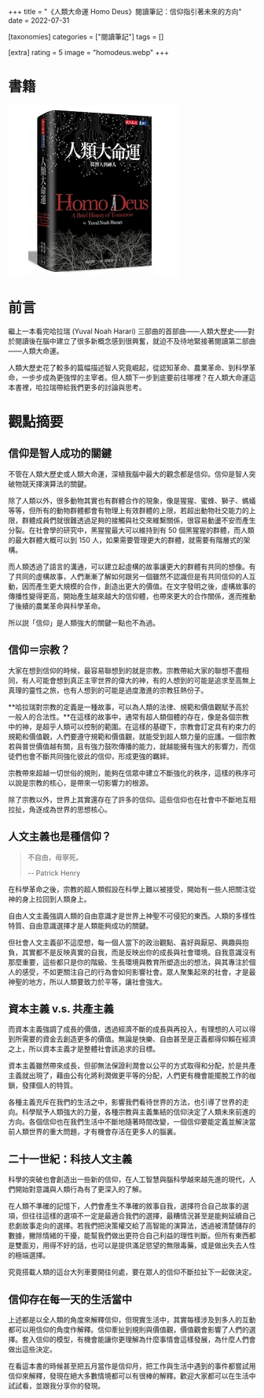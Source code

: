 +++
title = "《人類大命運 Homo Deus》閱讀筆記：信仰指引著未來的方向"
date = 2022-07-31

[taxonomies]
categories = ["閱讀筆記"]
tags = []

[extra]
rating = 5
image = "homodeus.webp"
+++

# 書籍
[![](homodeus.webp)](https://www.goodreads.com/book/show/31138556-homo-deus)

# 前言
繼上一本看完哈拉瑞 (Yuval Noah Harari) 三部曲的首部曲——人類大歷史——對於閱讀後在腦中建立了很多新概念感到很興奮，就迫不及待地緊接著閱讀第二部曲——人類大命運。

人類大歷史花了較多的篇幅描述智人究竟崛起，從認知革命、農業革命、到科學革命，一步步成為更強悍的主宰者。但人類下一步到底要前往哪裡？在人類大命運這本書裡，哈拉瑞帶給我們更多的討論與思考。

# 觀點摘要
## 信仰是智人成功的關鍵
不管在人類大歷史或人類大命運，深植我腦中最大的觀念都是信仰。信仰是智人突破物競天擇演算法的關鍵。

除了人類以外，很多動物其實也有群體合作的現象，像是猩猩、蜜蜂、獅子、螞蟻等等，但所有的動物群體都會有物理上有效群體的上限，若超出動物社交能力的上限，群體成員們就很難透過足夠的接觸與社交來維繫關係，很容易動盪不安而產生分裂。在社會學的研究中，黑猩猩最大可以維持到有 50 個黑猩猩的群體，而人類的最大群體大概可以到 150 人，如果需要管理更大的群體，就需要有階層式的架構。

而人類透過了語言的溝通，可以建立起虛構的故事讓更大的群體有共同的想像。有了共同的虛構故事，人們漸漸了解如何跟另一個雖然不認識但是有共同信仰的人互動，因而產生更大規模的合作，創造出更大的價值。在文字發明之後，虛構故事的傳播性變得更高，開始產生越來越大的信仰體，也帶來更大的合作關係，進而推動了後續的農業革命與科學革命。

所以説「信仰」是人類強大的關鍵一點也不為過。

## 信仰＝宗教？
大家在想到信仰的時候，最容易聯想到的就是宗教。宗教帶給大家的聯想不盡相同，有人可能會想到真正主宰世界的偉大的神，有的人想到的可能是追求至高無上真理的靈性之旅，也有人想到的可能是過度激進的宗教狂熱份子。

**哈拉瑞對宗教的定義是一種故事，可以為人類的法律、規範和價值觀賦予高於一般人的合法性。**在這樣的故事中，通常有超人類個體的存在，像是各個宗教中的神，是超乎人類可以控制的範圍。在這樣的基礎下，宗教會訂定具有約束力的規範和價值觀，人們要遵守規範和價值觀，就能受到超人類力量的庇護。一個宗教若與普世價值越有關，且有強力鼓吹傳播的能力，就越能擁有強大的影響力，而信徒們也會不斷共同強化彼此的信仰，形成更強的羈絆。

宗教帶來超越一切世俗的規則，能夠在信眾中建立不斷強化的秩序，這樣的秩序可以說是宗教的核心，是帶來一切影響力的根源。

除了宗教以外，世界上其實還存在了許多的信仰。這些信仰也在社會中不斷地互相拉扯，角逐成為世界的思想核心。

## 人文主義也是種信仰？

> 不自由，毋寧死。
>
> -- Patrick Henry

在科學革命之後，宗教的超人類假設在科學上難以被接受，開始有一些人把關注從神的身上拉回到人類身上。

自由人文主義強調人類的自由意識才是世界上神聖不可侵犯的東西。人類的多樣性特質、自由意識選擇才是人類能夠成功的關鍵。

但社會人文主義卻不這麼想，每一個人當下的政治觀點、喜好與厭惡、興趣與抱負，其實都不是反映真實的自我，而是反映出你的成長與社會環境。自我意識沒有那麼重要，這些都只是你的階級、生長環境與教育所塑造出的想法，與其專注於個人的感受，不如更關注自己的行為會如何影響社會。眾人聚集起來的社會，才是最神聖的地方，所以人類要致力於平等，讓社會強大。

## 資本主義 v.s. 共產主義
而資本主義強調了成長的價值，透過經濟不斷的成長與再投入，有理想的人可以得到所需要的資金去創造更多的價值。無論是快樂、自由甚至是正義都得仰賴在經濟之上，所以資本主義才是整體社會該追求的目標。

資本主義雖然帶來成長，但卻無法保證利潤會以公平的方式取得和分配，於是共產主義就出現了，藉由公有化將利潤做更平等的分配，人們更有機會能擺脫工作的枷鎖，發揮個人的特質。

各種主義充斥在我們的生活之中，影響我們看待世界的方法，也引導了世界的走向。科學賦予人類強大的力量，各種宗教與主義集結的信仰決定了人類未來前進的方向。各個信仰也在我們生活中不斷地隨著時間改變，一個信仰要能定義並解決當前人類世界的重大問題，才有機會存活在更多人的腦裏。

## 二十一世紀：科技人文主義
科學的突破也會創造出一些新的信仰，在人工智慧與腦科學越來越先進的現代，人們開始對意識與人類行為有了更深入的了解。

在人類不準確的記憶下，人們會產生不準確的敘事自我，選擇符合自己故事的選項，但往往這樣的選項不一定是最適合我們的選擇，最糟情況甚至是能夠延續自己悲劇故事走向的選擇。若我們把決策權交給了高智能的演算法，透過被清楚儲存的數據，撇除情緒的干擾，能幫我們做出更符合自己利益的理性判斷。但所有東西都是雙面刃，用得不好的話，也可以是提供滿足慾望的無限毒藥，或是做出失去人性的極端選擇。

究竟搭載人類的這台大列車要開往何處，要在眾人的信仰不斷拉扯下一起做決定。

## 信仰存在每一天的生活當中
上述都是以全人類的角度來解釋信仰，但現實生活中，其實每樣涉及到多人的互動都可以用信仰的角度作解釋。信仰牽扯到規則與價值觀，價值觀會影響了人們的選擇。套入信仰的模型，有機會能讓你更理解為什麼事情會這樣發展，為什麼人們會做出這些決定。

在看這本書的時候甚至把五月當作是信仰月，把工作與生活中遇到的事件都嘗試用信仰來解釋，發現在絕大多數情境都可以有很棒的解釋。歡迎大家都可以在生活中試試看，並跟我分享你的發現。
